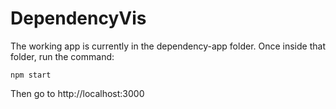 # DependencyVis

The working app is currently in the dependency-app folder. Once inside that folder, run the command:

`npm start`

Then go to http://localhost:3000
